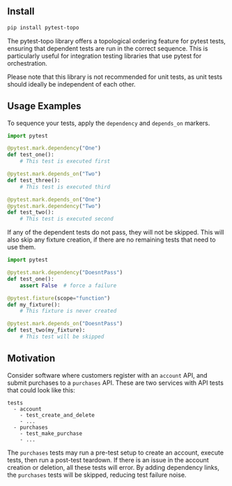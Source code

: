 ## Install
```bash
pip install pytest-topo
```
The pytest-topo library offers a topological ordering feature for pytest tests, ensuring that dependent tests are run in the correct sequence. This is particularly useful for integration testing libraries that use pytest for orchestration. 

Please note that this library is not recommended for unit tests, as unit tests should ideally be independent of each other.

## Usage Examples
To sequence your tests, apply the `dependency` and `depends_on` markers.

```python
import pytest

@pytest.mark.dependency("One")
def test_one():
    # This test is executed first

@pytest.mark.depends_on("Two")
def test_three():
    # This test is executed third

@pytest.mark.depends_on("One")
@pytest.mark.dependency("Two")
def test_two():
    # This test is executed second
```

If any of the dependent tests do not pass, they will not be skipped. This will also skip any fixture creation, if there are no remaining tests that need to use them.

```python
import pytest

@pytest.mark.dependency("DoesntPass")
def test_one():
    assert False  # force a failure

@pytest.fixture(scope="function")
def my_fixture():
    # This fixture is never created

@pytest.mark.depends_on("DoesntPass")
def test_two(my_fixture):
    # This test will be skipped

```

## Motivation
Consider software where customers register with an `account` API, and submit purchases to a `purchases` API. These are two services with API tests that could look like this:

```
tests
  - account
    - test_create_and_delete
    - ...
  - purchases
    - test_make_purchase
    - ...
```

The `purchases` tests may run a pre-test setup to create an account, execute tests, then run a post-test teardown. If there is an issue in the account creation or deletion, all these tests will error. By adding dependency links, the `purchases` tests will be skipped, reducing test failure noise.
